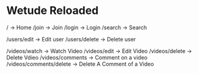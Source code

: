# Wetude Reloaded

/ -> Home
/join -> Join
/login -> Login
/search -> Search

/users/edit -> Edit user
/users/delete -> Delete user

/videos/watch -> Watch Video
/videos/edit -> Edit Video
/videos/delete -> Delete Vdieo
/videos/comments -> Comment on a video
/videos/comments/delete -> Delete A Comment of a Video

